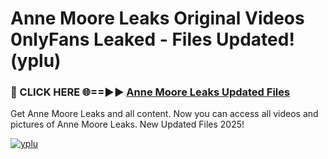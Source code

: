 # Anne Moore Leaks Original Videos 0nlyFans Leaked - Files Updated! (yplu)

<h3>🔴 CLICK HERE 🌐==►► <a href="https://tinyurl.com/2wckxsce" rel="nofollow">Anne Moore Leaks Updated Files</a></h3>

Get Anne Moore Leaks and all content. Now you can access all videos and pictures of Anne Moore Leaks. New Updated Files 2025!

[![yplu](https://i.imgur.com/AFduVYN.gif)](https://tinyurl.com/2wckxsce)
